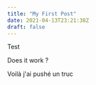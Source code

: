 ```yaml
---
title: "My First Post"
date: 2021-04-13T23:21:38Z
draft: false
---
```


Test

Does it work ?

Voilà j'ai pushé un truc